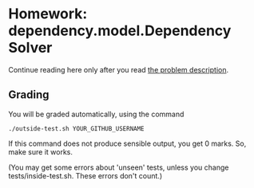 Homework: dependency.model.Dependency Solver
===========================

Continue reading here only after you read
  [the problem description](https://rgrig.github.io/plad/homework.html).


Grading
-------

You will be graded automatically, using the command

```
./outside-test.sh YOUR_GITHUB_USERNAME
```

If this command does not produce sensible output, you get 0 marks.
So, make sure it works.

(You may get some errors about 'unseen' tests, unless you change tests/inside-test.sh.
These errors don't count.)
